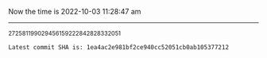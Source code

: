 Now the time is 2022-10-03 11:28:47 am

---

<small>272581199029456159222842828332051</small>

```txt
Latest commit SHA is: 1ea4ac2e981bf2ce940cc52051cb0ab105377212
```
